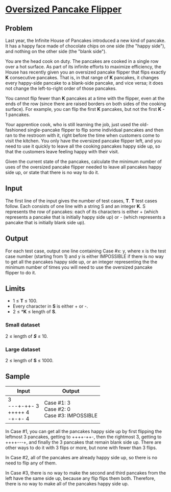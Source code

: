# [Oversized Pancake Flipper](https://code.google.com/codejam/contest/3264486/dashboard)

## Problem

Last year, the Infinite House of Pancakes introduced a new kind of pancake. It has a happy face made of chocolate chips on one side (the "happy side"), and nothing on the other side (the "blank side").

You are the head cook on duty. The pancakes are cooked in a single row over a hot surface. As part of its infinite efforts to maximize efficiency, the House has recently given you an oversized pancake flipper that flips exactly **K** consecutive pancakes. That is, in that range of **K** pancakes, it changes every happy-side pancake to a blank-side pancake, and vice versa; it does not change the left-to-right order of those pancakes.

You cannot flip fewer than **K** pancakes at a time with the flipper, even at the ends of the row (since there are raised borders on both sides of the cooking surface). For example, you can flip the first **K** pancakes, but not the first **K** - 1 pancakes.

Your apprentice cook, who is still learning the job, just used the old-fashioned single-pancake flipper to flip some individual pancakes and then ran to the restroom with it, right before the time when customers come to visit the kitchen. You only have the oversized pancake flipper left, and you need to use it quickly to leave all the cooking pancakes happy side up, so that the customers leave feeling happy with their visit.

Given the current state of the pancakes, calculate the minimum number of uses of the oversized pancake flipper needed to leave all pancakes happy side up, or state that there is no way to do it.

## Input

The first line of the input gives the number of test cases, **T**. **T** test cases follow. Each consists of one line with a string S and an integer **K**. S represents the row of pancakes: each of its characters is either + (which represents a pancake that is initially happy side up) or - (which represents a pancake that is initially blank side up).

## Output

For each test case, output one line containing Case #x: y, where x is the test case number (starting from 1) and y is either IMPOSSIBLE if there is no way to get all the pancakes happy side up, or an integer representing the the minimum number of times you will need to use the oversized pancake flipper to do it.

## Limits

* 1 ≤ **T** ≤ 100.
* Every character in **S** is either + or -.
* 2 ≤ ***K** ≤ length of **S**.

### Small dataset

2 ≤ length of ***S*** ≤ 10.

### Large dataset

2 ≤ length of **S** ≤ 1000.

## Sample

 Input | Output |
-------|--------| 
3  <br />  ---+-++- 3  <br /> +++++ 4 <br />  -+-+- 4 <br /> | Case #1: 3  <br />  Case #2: 0 <br />  Case #3: IMPOSSIBLE |


In Case #1, you can get all the pancakes happy side up by first flipping the leftmost 3 pancakes, getting to ++++-++-, then the rightmost 3, getting to ++++---+, and finally the 3 pancakes that remain blank side up. There are other ways to do it with 3 flips or more, but none with fewer than 3 flips.

In Case #2, all of the pancakes are already happy side up, so there is no need to flip any of them.

In Case #3, there is no way to make the second and third pancakes from the left have the same side up, because any flip flips them both. Therefore, there is no way to make all of the pancakes happy side up.
